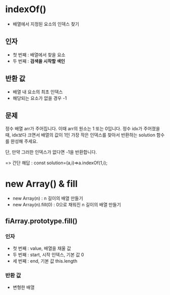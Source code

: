 # indexOf()

- 배열에서 지정된 요소의 인덱스 찾기

## 인자

- 첫 번째 : 배열에서 찾을 요소
- 두 번째 : <b>검색을 시작할 색인</b>

## 반환 값

- 배열 내 요소의 최초 인덱스
- 해당되는 요소가 없을 경우 -1

## 문제

정수 배열 arr가 주어집니다. 이때 arr의 원소는 1 또는 0입니다. 정수 idx가 주어졌을 때, idx보다 크면서 배열의 값이 1인 가장 작은 인덱스를 찾아서 반환하는 solution 함수를 완성해 주세요.

단, 만약 그러한 인덱스가 없다면 -1을 반환합니다.

=> 간단 해답 : const solution=(a,i)=>a.indexOf(1,i);

# new Array() & fill

- new Array(n) : n 길이의 배열 만들기
- new Array(n).fill(0) : 0으로 채워진 n 길이의 배열 만들기

## fiArray.prototype.fill()

### 인자

- 첫 번째 : value, 배열을 채울 값
- 두 번째 : start, 시작 인덱스, 기본 값 0
- 세 번째 : end, 기본 값 this.length

### 반환 값

- 변형한 배열
